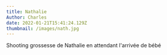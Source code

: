 ```yaml
---
title: Nathalie
Author: Charles
date: 2022-01-21T15:41:24.129Z
thumbnail: /images/nath.jpg
---
```

Shooting grossesse de Nathalie en attendant l'arrivée de bébé